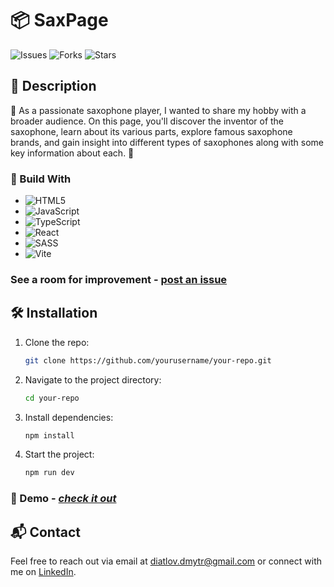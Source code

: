 # 📦 SaxPage

![Issues](https://img.shields.io/github/issues/Daritork/SaxPage.svg) ![Forks](https://img.shields.io/github/forks/Daritork/SaxPage.svg) ![Stars](https://img.shields.io/github/stars/Daritork/SaxPage.svg)

## 🚀 Description

🎷 As a passionate saxophone player, I wanted to share my hobby with a broader audience. On this page, you'll discover the inventor of the saxophone, learn about its various parts, explore famous saxophone brands, and gain insight into different types of saxophones along with some key information about each. 🎷

### 🌟 Build With

- ![HTML5](https://img.shields.io/badge/html5-%23E34F26.svg?style=for-the-badge&logo=html5&logoColor=white)
- ![JavaScript](https://img.shields.io/badge/javascript-%23323330.svg?style=for-the-badge&logo=javascript&logoColor=%23F7DF1E)
- ![TypeScript](https://img.shields.io/badge/typescript-%23007ACC.svg?style=for-the-badge&logo=typescript&logoColor=white)
- ![React](https://img.shields.io/badge/react-%2320232a.svg?style=for-the-badge&logo=react&logoColor=%2361DAFB)
- ![SASS](https://img.shields.io/badge/SASS-hotpink.svg?style=for-the-badge&logo=SASS&logoColor=white)
- ![Vite](https://img.shields.io/badge/vite-%23646CFF.svg?style=for-the-badge&logo=vite&logoColor=white)

### See a room for improvement - [post an issue](https://github.com/Daritork/SaxPage/issues)

## 🛠️ Installation

1. Clone the repo:

    ```bash
    git clone https://github.com/yourusername/your-repo.git
    ```

2. Navigate to the project directory:

    ```bash
    cd your-repo
    ```

3. Install dependencies:

    ```bash
    npm install
    ```

4. Start the project:

    ```bash
    npm run dev
    ```

### 🎥 Demo - *[check it out](https://daritork.github.io/SaxPage/)*

## 📬 Contact

Feel free to reach out via email at [diatlov.dmytr@gmail.com](mailto:diatlov.dmytr@gmail.com) or connect with me on [LinkedIn](https://www.linkedin.com/in/dmytro-diatlov-26aba7285).